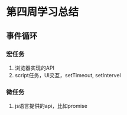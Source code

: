 # 第四周学习总结

## 事件循环

### 宏任务
1. 浏览器实现的API
2. script任务，UI交互，setTimeout, setIntervel

### 微任务
1. js语言提供的api，比如promise

